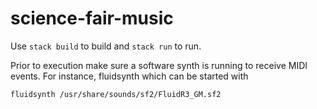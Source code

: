 # science-fair-music

Use `stack build` to build and `stack run` to run.

Prior to execution make sure a software synth is running to receive MIDI events. For instance, fluidsynth which can be started with
```
fluidsynth /usr/share/sounds/sf2/FluidR3_GM.sf2
```

